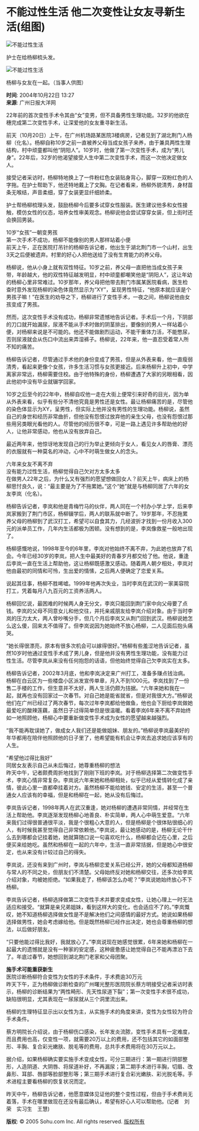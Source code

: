 # 不能过性生活 他二次变性让女友寻新生活(组图)

![不能过性生活](https://photo.sohu.com/20041022/Img222635104.jpg)

护士在给杨柳梳头发。

![不能过性生活](https://photo.sohu.com/20041022/Img222635105.jpg)

杨柳与女友在一起。（当事人供图）

**时间**: 2004年10月22日 13:27  
**来源**: 广州日报大洋网  

22年前的首次变性手术令其由“女”变男，但不具备男性生理功能。32岁的他欲在穗完成第二次变性手术，让深爱他的女友重寻新生活。

前天（10月20日）上午，在广州机场路某医院3楼病房，记者见到了湖北荆门人杨柳（化名）。杨柳自称10岁之前一直被养父母当成女孩子来养，由于兼具两性生理结构，村中顽童都叫他“阴阳人”。10岁时，他做了第一次变性手术，成为“男儿身”。22年后，32岁的他渴望接受人生中第二次变性手术，而这一次他决定做女人。 

接受记者采访时，杨柳特地换上了一件粉红色女装贴身背心，脚穿一双粉红色的人字拖。在护士帮助下，他还特地戴上了文胸。在记者看来，杨柳外貌清秀，身材苗条无喉结，声音柔细，穿了女装更显纤细娇柔。 

护士帮杨柳梳理头发，鼓励杨柳今后要多试穿女性服装。医生建议他多和女性接触，模仿女性的仪态，培养女性审美观念。杨柳说他会尝试穿穿女装，但上街时还会换回男装。

10岁“女孩”一朝变男孩  
第一次手术不成功，杨柳不能像别的男人那样站着小便  
前天上午，正在医院打吊针的杨柳告诉记者，他出生于湖北荆门市一个山村，出生3天之后便被遗弃。村里的好心人把他送给了没有生育能力的养父母。 

杨柳说，他从小身上就有双性特征。10岁之前，养父母一直把他当成女孩子来带，年龄越大，他的双性特征越发明显，村中顽童都嘲笑他是“阴阳人”，这让年幼的杨柳心里非常难过。10岁那年，养父母把他带去荆门市属某医院看病，医生检查时意外发现杨柳的染色体竟然显示为“XY”，呈现男性特征，“他原本就应该是个男孩子嘛！”在医生的劝导之下，杨柳进行了变性手术，一夜之间，杨柳说他由女孩变成了男孩。 

然而，这次变性手术没有成功，杨柳非常遗憾地告诉记者。手术后一个月，下阴部的刀口就开始漏尿，尿液不能从手术时做的阴茎排出，要像别的男人一样站着小便，对杨柳来说是不可能的。他还不能做剧烈运动，不能干重体力活，不能憋尿，否则尿液就会从伤口中流出来弄湿裤子。杨柳说，22年来，他一直忍受着常人所不知的痛苦。 

杨柳告诉记者，尽管通过手术他的身份变成了男孩，但是从外表来看，他一直瘦弱清秀，看起来更像个女孩，许多生活习惯与女孩更接近。后来杨柳升上初中，中学离家非常远，杨柳需要住校。由于他特殊的身份，杨柳遭遇了大家的另眼相看，因此他初中没有毕业就辍学回家。 

10岁之后至今的22年中，杨柳自叹他一走在大街上便常引来好奇的目光，因为单从外表来看，似乎有些分不清他究竟是男性还是女性。最让杨柳痛苦的是，尽管他的染色体显示为XY，呈男性，但实际上他并没有男性的生理功能。杨柳说，虽然自己的身世和经历非常曲折，但他没有怨恨过放弃他的亲生父母，也没有怨恨过那些用另类眼光看他的人。尽管他的经历很不幸，可是一路上遇见许多帮助他的好人，让他非常感动，他也从没有放弃自己。 

最近两年来，他惊讶地发现自己的行为举止更倾向于女人，看见女人的唇膏、漂亮的衣服就有一种莫名的冲动，心中不时萌生做女人的念头。 

六年来女友不离不弃  
没有能力过性生活，杨柳觉得自己欠对方太多太多  
在做男人22年之后，为什么又有强烈的愿望想做回女人？前天上午，病床上的杨柳思忖良久，说：“最主要是为了不拖累她。”这个“她”就是与杨柳同居了六年的女友李岚（化名）。 

杨柳告诉记者，李岚和他是青梅竹马的伙伴，两人同在一个村办小学上学，后来李岚家搬到了荆门市区，杨柳辍学后，两人的联系就中断了。19岁那年，不忍拖累养父母的杨柳到了武汉打工，希望可以自食其力，几经波折才找到一份月收入300元的派单员工作，几年内生活都极为困顿。没有想到的是，李岚像救星一般地出现了。 

杨柳感慨地说，1998年至今的6年里，李岚对他始终不离不弃，为此她也放弃了机会。今年已经30岁的李岚，把人生中最美好的青春岁月都交给了他。他说，重逢后李岚一直在生活上帮助他，这让杨柳既感激又感动。随着两人朝夕相处，李岚对他由最初的同情和可怜，生出爱的情愫，之后两人便确定了恋爱关系。 

说起其往事，杨柳不胜唏嘘。1999年他再次失业，当时李岚在武汉的一家美容院打工，凭着每月八九百元的工资养活两人。 

杨柳回忆说，最困难的时候两人身无分文，李岚只能回到荆门家中向父母要了点钱。李岚的父母不同意女儿和他交往，并托亲戚朋友给李岚介绍对象。由于当时李岚的压力太大，两人曾吵嘴分手，但几个月后李岚又从荆门回到武汉。杨柳说她怎么这么傻，回来太不值得了。但李岚说因为她始终不放心杨柳，二人见面后抱头痛哭。 

“她长得很漂亮，原本有很多次机会可以嫁得很好。”杨柳有些羞涩地告诉记者，虽然10岁时他通过变性手术成了男儿身，但是他并没有男性生理功能，没有能力过性生活。尽管李岚从来没有任何抱怨的话语，但他始终觉得自己欠李岚实在太多。 

杨柳告诉记者，2002年3月底，他和李岚决定来广州打工，准备多赚点钱治病。杨柳在白云区为一些楼盘小区派发宣传单章，月入不到1000元。李岚找到了一份售二手楼的工作，但生意并不太好，两人生活仍颇为拮据。“六年来她和我在一起，就再也没有回家过一次春节。对自己她是能省就省，但是对我很大方。”杨柳说他们在广州已经过了两次春节，每次过年李岚都给他做鱼，他也会下厨给李岚做她最爱吃的酸辣莲藕，虽然日子过得简单但是很温暖。看着李岚6年来不离不弃始终如一地照顾他，杨柳心中要重新做变性手术成为女性的愿望越来越强烈。 

“我不能再耽误她了，做成女人我们还是能做姐妹、朋友的。”杨柳说李岚最美好的年华都用在陪伴他照顾他的日子里了，他希望能有机会让李岚去追求她应该享有的人生。 

“希望他过得比我好”  
同居女友表示自己从未后悔过，她尊重杨柳的想法  
昨天中午，记者颇费周折地找到了刚刚下班的李岚。对于杨柳选择第二次做变性手术，李岚心情非常复杂。李岚说六年来她和杨柳相处，似乎已经从爱情转化成了亲情，彼此心里一直都牵挂着对方。虽然杨柳不能给她钱、安定的生活，甚至一个普通女人应该有的幸福，但是和杨柳在一起，她从没有后悔过。 

李岚告诉记者，1998年两人在武汉重逢，她对杨柳的遭遇非常同情，并经常在生活上帮助他。李岚逐渐发现杨柳心地善良、朴实简单，两人心中萌生爱意。“六年来我们过得很普通很平淡，我是个很粗心大意的人，但是杨柳是个很体贴很细心的人，有时候我甚至觉得自己非常依赖他。”李岚说，最让她感动的是，杨柳无论干什么去到哪都会记挂着她，她就算随口说一句喜欢吃什么，杨柳都会记在心里，之后便买来给她吃。虽然和杨柳在一起的六年中，生活一直非常拮据，但是她心中很安定，也从来没有计较过自己的得失。 

李岚说，还没有来到广州时，李岚与杨柳恋爱关系已经公开，她的父母都知道杨柳与常人的不同之处，但朋友们不清楚。父母始终反对她和杨柳交往，还多次给李岚介绍对象，均被她拒绝。“如果我走了，杨柳该怎么办呢？”李岚说她始终放心不下杨柳。 

李岚告诉记者，杨柳选择做第二次变性手术并要求变成女性，让她心理上一时无法适应和接受。“就算是亲兄弟姐妹，看到这样大的变化，也会适应不了的。”李岚慨叹，她不知道杨柳选择做女性是不是解决他们之间感情的最好方式。她说如果杨柳选择做男性，她会考虑嫁给他。但是既然杨柳已经作出决定，她也会尊重杨柳的想法，以后做好朋友。 

“只要他能过得比我好，我就放心了。”李岚说现在她感觉很累，6年来她和杨柳在一起最大的遗憾就是没有一种家的安定感，这种疲惫感让她觉得自己不能再漂泊下去了。年底过春节，她想回到湖北荆门老家和父母团聚。 

**施手术可能重获新生**  
医院诊断杨柳符合变性为女性的手术条件，手术费逾30万元  
昨天下午，正为杨柳做诊断检查的广州曙光整形医院院长蔡方明接受记者采访时表示，杨柳的诊断结果为“两性畸形、先天性尿道下裂”；第一次变性手术很不成功，缺陷很明显，尤其表现在一尿尿就从三个洞里流出来。 

杨柳的生理特征显示出以女性为主，从实施手术的角度来讲，变性为女性较为符合手术条件。 

蔡方明院长介绍说，由于杨柳伤口感染，长年发炎流脓，变性手术具有一定难度，而且费用也高，仅变性一项，就需要20万以上的费用，还不包括其它的如面部整形、丰胸、复合彩光嫩肤、脱毛等的费用，总共手术费用将在30万元以上。 

据介绍，如果杨柳确实要实施手术变成女性，可分三期进行：第一期进行阴部整形，人造阴道、大阴唇、将尿道补好，不再漏尿；第二期手术进行丰胸，切眉、改鼻形、耳部、唇部等脸部整形等；第三期手术进行复合彩光嫩肤、彩光脱毛等。手术进程主要看杨柳的恢复状况而定。 

昨天中午，杨柳告诉记者，他愿意媒体见证他的整个变性过程，但由于手术费尚无着落，手术在哪里做现在还没有最后确认，希望有好心人可以帮助他。(记者　刘荣　实习生　王慧) 

**版权**: © 2005 Sohu.com Inc. All rights reserved. [版权所有](https://www.sohu.com/about/copyright.html)
<!-- tcd_original_link http://news.sohu.com/20041022/n222635103.shtml -->
